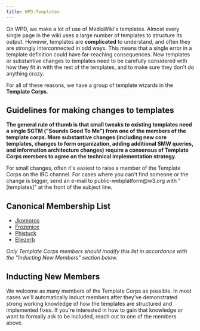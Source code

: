 ```yaml
---
title: WPD:Templates
---
```

<p>On WPD, we make a lot of use of MediaWiki's templates. Almost every single page in the wiki uses a large number of templates to structure its output. However, templates are <b>complicated</b> to understand, and often they are strongly interconnected in odd ways. This means that a single error in a template definition could have far-reaching consequences. New templates or substantive changes to templates need to be carefully considered with how they fit in with the rest of the templates, and to make sure they don't do anything crazy.
</p><p>For all of these reasons, we have a group of template wizards in the <b>Template Corps</b>.
</p>
<h2><span class="mw-headline" id="Guidelines_for_making_changes_to_templates">Guidelines for making changes to templates</span></h2>
<p><b>The general rule of thumb is that small tweaks to existing templates need a single SGTM ("Sounds Good To Me") from one of the members of the template corps. More substantive changes (including new core templates, changes to form organization, adding additional SMW queries, and information architecture changes)  require a consensus of Template Corps members to agree on the technical implementation strategy.</b>
</p><p>For small changes, often it's easiest to raise a member of the Template Corps on the IRC channel. For cases where you can't find someone or the change is bigger, send an e-mail to public-webplatform@w3.org with "[templates]" at the front of the subject line.
</p>
<h2><span class="mw-headline" id="Canonical_Membership_List">Canonical Membership List</span></h2>
<ul><li> <a href="/wiki/User:Jkomoros" title="User:Jkomoros">Jkomoros</a></li>
<li> <a href="/wiki/User:Frozenice" title="User:Frozenice">Frozenice</a></li>
<li> <a href="/wiki/User:Phistuck" title="User:Phistuck">Phistuck</a></li>
<li> <a href="/wiki/User:Eliezerb" title="User:Eliezerb">Eliezerb</a></li></ul>
<p><i>Only Template Corps members should modify this list in accordance with the "Inducting New Members" section below.</i>
</p>
<h2><span class="mw-headline" id="Inducting_New_Members">Inducting New Members</span></h2>
<p>We welcome as many members of the Template Corps as possible. In most cases we'll automatically induct members after they've demonstrated strong working knowledge of how the templates are structured and implemented fixes. If you're interested in how to gain that knowledge or want to formally ask to be included, reach out to one of the members above.
</p>
<!-- 
NewPP limit report
CPU time usage: 0.010 seconds
Real time usage: 0.011 seconds
Preprocessor visited node count: 11/1000000
Preprocessor generated node count: 16/1000000
Post‐expand include size: 0/2097152 bytes
Template argument size: 0/2097152 bytes
Highest expansion depth: 2/40
Expensive parser function count: 0/100
-->

<!-- 
Transclusion expansion time report (%,ms,calls,template)
100.00%    0.000      1 - -total
-->

<!-- Saved in parser cache with key wpwiki:pcache:idhash:6704-0!*!0!!*!*!*!esi=1 and timestamp 20150730203944 and revision id 54841
 -->
